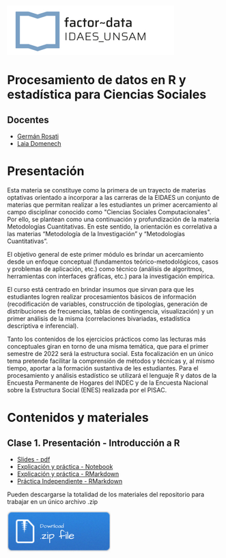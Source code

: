 ![](./M1/imgs/logo-factor-data-solo.jpg)

# Procesamiento de datos en R y estadística para Ciencias Sociales
## Docentes

- [Germán Rosati](https://gefero.github.io/)
- [Laia Domenech]()

# Presentación
Esta materia se constituye como la primera de un trayecto de materias optativas orientado a incorporar a las carreras de la EIDAES un conjunto de materias que permitan realizar a les estudiantes un primer acercamiento al campo disciplinar conocido como "Ciencias Sociales Computacionales". Por ello, se plantean como una continuación y profundización de la materia Metodologías Cuantitativas. En este sentido, la orientación es correlativa a las materias “Metodología de la Investigación” y “Metodologías Cuantitativas”.

El objetivo general de este primer módulo es brindar un acercamiento desde un enfoque conceptual (fundamentos teórico-metodológicos, casos y problemas de aplicación, etc.) como técnico (análisis de algoritmos, herramientas con interfaces gráficas, etc.) para la investigación empírica.

El curso está centrado en brindar insumos que sirvan para que les estudiantes logren realizar procesamientos básicos de información (recodificación de variables, construcción de tipologías, generación de distribuciones de frecuencias, tablas de contingencia, visualización) y un primer análisis de la misma (correlaciones bivariadas, estadística descriptiva e inferencial).

Tanto los contenidos de los ejercicios prácticos como las lecturas más conceptuales giran en torno de una misma temática, que para el primer semestre de 2022 será la estructura social. Esta focalización en un único tema pretende facilitar la comprensión de métodos y técnicas y, al mismo tiempo, aportar a la formación sustantiva de les estudiantes. Para el procesamiento y análisis estadístico se utilizará el lenguaje R y datos de la Encuesta Permanente de Hogares del INDEC y de la Encuesta Nacional sobre la Estructura Social (ENES) realizada por el PISAC.

# Contenidos y materiales
## Clase 1. Presentación - Introducción a R

- [Slides - pdf](./M1/clase1/M1_Clase_1.pdf)
- [Explicación y práctica - Notebook](./M1/clase1/Clase_1.html)
- [Explicación y práctica - RMarkdown](./M1/clase1/Clase_1.Rmd)
- [Práctica Independiente - RMarkdown](./M1/clase1/Clase_1_practica.R)

Pueden descargarse la totalidad de los materiales del repositorio para trabajar en un único archivo .zip

[![](./imgs/Download.png)](clase1.zip)
